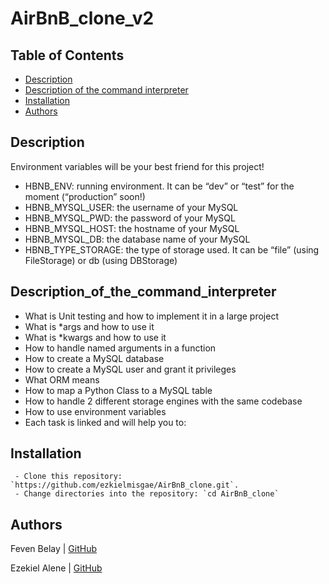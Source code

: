 # AirBnB_clone_v2
## Table of Contents
* [Description](#description)
* [Description of the command interpreter](#description_of_the_command_interpreter)
* [Installation](#installation)
* [Authors](#authors)

## Description

Environment variables will be your best friend for this project!

* HBNB_ENV: running environment. It can be “dev” or “test” for the moment (“production” soon!)
* HBNB_MYSQL_USER: the username of your MySQL
* HBNB_MYSQL_PWD: the password of your MySQL
* HBNB_MYSQL_HOST: the hostname of your MySQL
* HBNB_MYSQL_DB: the database name of your MySQL
* HBNB_TYPE_STORAGE: the type of storage used. It can be “file” (using FileStorage) or db (using DBStorage)

## Description_of_the_command_interpreter
* What is Unit testing and how to implement it in a large project
* What is *args and how to use it
* What is *kwargs and how to use it
* How to handle named arguments in a function
* How to create a MySQL database
* How to create a MySQL user and grant it privileges
* What ORM means
* How to map a Python Class to a MySQL table
* How to handle 2 different storage engines with the same codebase
* How to use environment variables
* Each task is linked and will help you to:

## Installation

	 - Clone this repository: `https://github.com/ezkielmisgae/AirBnB_clone.git`.
	 - Change directories into the repository: `cd AirBnB_clone`

## Authors

Feven Belay  | [GitHub](https://github.com/fevenbelay23)

Ezekiel Alene | [GitHub](https://github.com/ezkielmisage)
